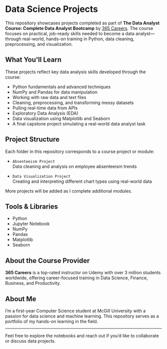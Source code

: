 # Data Science Projects

This repository showcases projects completed as part of **The Data Analyst Course: Complete Data Analyst Bootcamp** by [365 Careers](https://www.udemy.com/user/365careers/). The course focuses on practical, job-ready skills needed to become a data analyst—through real-world, hands-on training in Python, data cleaning, preprocessing, and visualization.

## What You'll Learn

These projects reflect key data analysis skills developed through the course:

- Python fundamentals and advanced techniques
- NumPy and Pandas for data manipulation
- Working with raw data and text files
- Cleaning, preprocessing, and transforming messy datasets
- Pulling real-time data from APIs
- Exploratory Data Analysis (EDA)
- Data visualization using Matplotlib and Seaborn
- A final capstone project simulating a real-world data analyst task

## Project Structure

Each folder in this repository corresponds to a course project or module:

- `Absenteeism Project`  
  Data cleaning and analysis on employee absenteeism trends

- `Data Visualization Project`  
  Creating and interpreting different chart types using real-world data

More projects will be added as I complete additional modules.

## Tools & Libraries

- Python  
- Jupyter Notebook  
- NumPy  
- Pandas  
- Matplotlib  
- Seaborn

## About the Course Provider

**365 Careers** is a top-rated instructor on Udemy with over 3 million students worldwide, offering career-focused training in Data Science, Finance, Business, and Productivity.

## About Me

I’m a first-year Computer Science student at McGill University with a passion for data science and machine learning. This repository serves as a portfolio of my hands-on learning in the field.

---

Feel free to explore the notebooks and reach out if you’d like to collaborate or discuss data projects.
